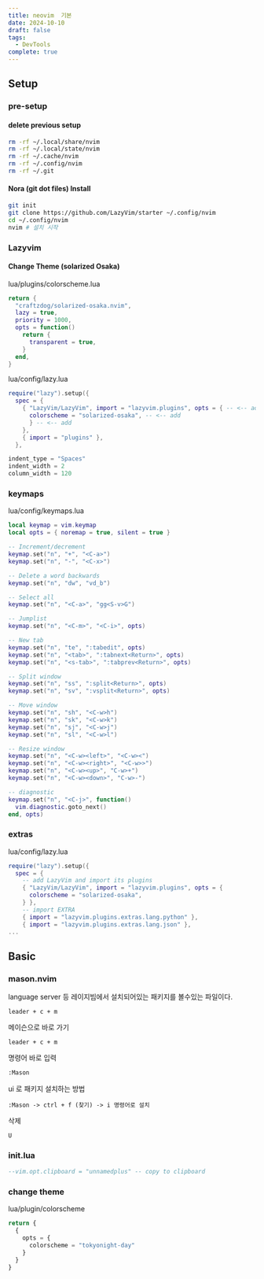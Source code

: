 ```yaml
---
title: neovim  기본
date: 2024-10-10
draft: false
tags:
  - DevTools
complete: true
---
```

## Setup
### pre-setup
#### delete previous setup
```sh
rm -rf ~/.local/share/nvim
rm -rf ~/.local/state/nvim
rm -rf ~/.cache/nvim
rm -rf ~/.config/nvim
rm -rf ~/.git
```

#### Nora (git dot files) Install
```sh
git init
git clone https://github.com/LazyVim/starter ~/.config/nvim
cd ~/.config/nvim
nvim # 설치 시작
```

### Lazyvim
#### Change Theme (solarized Osaka)
lua/plugins/colorscheme.lua
```lua
return {
  "craftzdog/solarized-osaka.nvim",
  lazy = true,
  priority = 1000,
  opts = function()
    return {
      transparent = true,
    }
  end,
}
```

lua/config/lazy.lua
```lua
require("lazy").setup({
  spec = {
    { "LazyVim/LazyVim", import = "lazyvim.plugins", opts = { -- <-- add opts part
      colorscheme = "solarized-osaka", -- <-- add
      } -- <-- add 
    }, 
    { import = "plugins" },
  },
```

```python
indent_type = "Spaces"
indent_width = 2
column_width = 120
```

### keymaps
lua/config/keymaps.lua
```lua
local keymap = vim.keymap
local opts = { noremap = true, silent = true }

-- Increment/decrement
keymap.set("n", "+", "<C-a>")
keymap.set("n", "-", "<C-x>")

-- Delete a word backwards
keymap.set("n", "dw", "vd_b")

-- Select all
keymap.set("n", "<C-a>", "gg<S-v>G")

-- Jumplist
keymap.set("n", "<C-m>", "<C-i>", opts)

-- New tab
keymap.set("n", "te", ":tabedit", opts)
keymap.set("n", "<tab>", ":tabnext<Return>", opts)
keymap.set("n", "<s-tab>", ":tabprev<Return>", opts)

-- Split window
keymap.set("n", "ss", ":split<Return>", opts)
keymap.set("n", "sv", ":vsplit<Return>", opts)

-- Move window
keymap.set("n", "sh", "<C-w>h")
keymap.set("n", "sk", "<C-w>k")
keymap.set("n", "sj", "<C-w>j")
keymap.set("n", "sl", "<C-w>l")

-- Resize window
keymap.set("n", "<C-w><left>", "<C-w><")
keymap.set("n", "<C-w><right>", "<C-w>>")
keymap.set("n", "<C-w><up>", "C-w>+")
keymap.set("n", "<C-w><down>", "C-w>-")

-- diagnostic
keymap.set("n", "<C-j>", function()
  vim.diagnostic.goto_next()
end, opts)
```

### extras
lua/config/lazy.lua
```lua
require("lazy").setup({
  spec = {
    -- add LazyVim and import its plugins
    { "LazyVim/LazyVim", import = "lazyvim.plugins", opts = {
      colorscheme = "solarized-osaka",
    } },
    -- import EXTRA
    { import = "lazyvim.plugins.extras.lang.python" },
    { import = "lazyvim.plugins.extras.lang.json" },
...
```

## Basic
### mason.nvim
language server 등 레이지빔에서 설치되어있는 패키지를 볼수있는 파일이다.
```
leader + c + m
```

메이슨으로 바로 가기
```
leader + c + m
```

명령어 바로 입력
```sh
:Mason 
```

ui 로 패키지 설치하는 방법
```
:Mason -> ctrl + f (찾기) -> i 명령어로 설치
```

삭제
```
U
```


### init.lua
```lua
--vim.opt.clipboard = "unnamedplus" -- copy to clipboard
```
### change theme
lua/plugin/colorscheme
```js
return {
  {
    opts = {
      colorscheme = "tokyonight-day"
    }
  }
}
```
